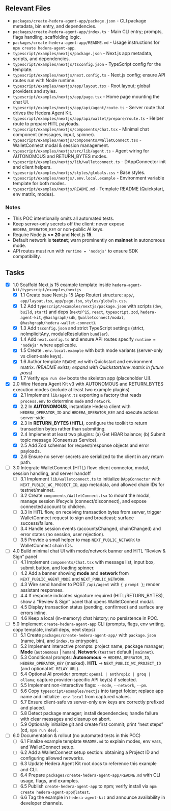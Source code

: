 ## Relevant Files

- `packages/create-hedera-agent-app/package.json` - CLI package metadata, bin entry, and dependencies.
- `packages/create-hedera-agent-app/index.ts` - Main CLI entry; prompts, flags handling, scaffolding logic.
- `packages/create-hedera-agent-app/README.md` - Usage instructions for `npm create hedera-agent-app`.
- `typescript/examples/nextjs/package.json` - Next.js app metadata, scripts, and dependencies.
- `typescript/examples/nextjs/tsconfig.json` - TypeScript config for the template.
- `typescript/examples/nextjs/next.config.ts` - Next.js config; ensure API routes run with Node runtime.
- `typescript/examples/nextjs/app/layout.tsx` - Root layout; global providers and styles.
- `typescript/examples/nextjs/app/page.tsx` - Home page mounting the chat UI.
- `typescript/examples/nextjs/app/api/agent/route.ts` - Server route that drives the Hedera Agent Kit.
- `typescript/examples/nextjs/app/api/wallet/prepare/route.ts` - Helper route to prepare HITL payloads.
- `typescript/examples/nextjs/components/Chat.tsx` - Minimal chat component (messages, input, spinner).
- `typescript/examples/nextjs/components/WalletConnect.tsx` - WalletConnect modal & session management.
- `typescript/examples/nextjs/src/lib/agent.ts` - Agent wiring for AUTONOMOUS and RETURN_BYTES modes.
- `typescript/examples/nextjs/lib/walletconnect.ts` - DAppConnector init and client helpers.
- `typescript/examples/nextjs/styles/globals.css` - Base styles.
- `typescript/examples/nextjs/.env.local.example` - Environment variable template for both modes.
- `typescript/examples/nextjs/README.md` - Template README (Quickstart, env matrix, modes).

### Notes

- This POC intentionally omits all automated tests.
- Keep server-only secrets off the client: never expose `HEDERA_OPERATOR_KEY` or non-public AI keys.
- Require Node.js **>= 20** and Next.js **15**.
- Default network is **testnet**; warn prominently on **mainnet** in autonomous mode.
- API routes must run with `runtime = 'nodejs'` to ensure SDK compatibility.

## Tasks

- [x] 1.0 Scaffold Next.js 15 example template inside `hedera-agent-kit/typescript/examples/nextjs`
  - [x] 1.1 Create base Next.js 15 (App Router) structure: `app/`, `app/layout.tsx`, `app/page.tsx`, `styles/globals.css`.
  - [x] 1.2 Add `typescript/examples/nextjs/package.json` with scripts (`dev`, `build`, `start`) and deps (`next@^15`, `react`, `typescript`, `zod`, `hedera-agent-kit`, `@hashgraph/sdk`, `@walletconnect/modal`, `@hashgraph/hedera-wallet-connect`).
  - [x] 1.3 Add `tsconfig.json` and strict TypeScript settings (strict, noImplicitAny, moduleResolution `bundler`).
  - [x] 1.4 Add `next.config.ts` and ensure API routes specify `runtime = 'nodejs'` where applicable.
  - [x] 1.5 Create `.env.local.example` with both mode variants (server-only vs client-safe keys).
  - [x] 1.6 Author template `README.md` with Quickstart and environment matrix. _(README exists; expand with Quickstart/env matrix in future pass)_
  - [x] 1.7 Verify `npm run dev` boots the skeleton app (placeholder UI).

- [x] 2.0 Wire Hedera Agent Kit v3 with AUTONOMOUS and RETURN_BYTES execution modes (include at least two example plugins)
  - [x] 2.1 Implement `lib/agent.ts` exporting a factory that reads `process.env` to determine `mode` and `network`.
  - [x] 2.2 In **AUTONOMOUS**, instantiate Hedera client with `HEDERA_OPERATOR_ID` and `HEDERA_OPERATOR_KEY` and execute actions server-side.
  - [x] 2.3 In **RETURN_BYTES (HITL)**, configure the toolkit to return transaction bytes rather than submitting.
  - [x] 2.4 Implement at least two plugins: (a) Get HBAR balance; (b) Submit topic message (Consensus Service).
  - [x] 2.5 Add Zod schemas for request/response objects and error payloads.
  - [x] 2.6 Ensure no server secrets are serialized to the client in any return path.

- [ ] 3.0 Integrate WalletConnect (HITL) flow: client connector, modal, session handling, and server handoff
  - [ ] 3.1 Implement `lib/walletconnect.ts` to initialize `DAppConnector` with `NEXT_PUBLIC_WC_PROJECT_ID`, app metadata, and allowed chain IDs for testnet/mainnet.
  - [ ] 3.2 Create `components/WalletConnect.tsx` to mount the modal, manage session lifecycle (connect/disconnect), and expose connected account to children.
  - [ ] 3.3 In HITL flow, on receiving transaction bytes from server, trigger WalletConnect request to sign and broadcast; surface success/failure.
  - [ ] 3.4 Handle session events (accountsChanged, chainChanged) and error states (no session, user rejection).
  - [ ] 3.5 Provide a small helper to map `NEXT_PUBLIC_NETWORK` to WalletConnect chain IDs.

- [ ] 4.0 Build minimal chat UI with mode/network banner and HITL “Review & Sign” panel
  - [ ] 4.1 Implement `components/Chat.tsx` with message list, input box, submit button, and loading spinner.
  - [ ] 4.2 Add a banner showing **mode** and **network** from `NEXT_PUBLIC_AGENT_MODE` and `NEXT_PUBLIC_NETWORK`.
  - [ ] 4.3 Wire send handler to POST `/api/agent` with `{ prompt }`; render assistant responses.
  - [ ] 4.4 If response indicates signature required (HITL/RETURN_BYTES), show a “Review & Sign” panel that opens WalletConnect modal.
  - [ ] 4.5 Display transaction status (pending, confirmed) and surface any errors inline.
  - [ ] 4.6 Keep a local (in-memory) chat history; no persistence in POC.

- [ ] 5.0 Implement `create-hedera-agent-app` CLI (prompts, flags, env writing, copy template, install deps, next steps)
  - [ ] 5.1 Create `packages/create-hedera-agent-app/` with `package.json` (name, bin), and `index.ts` entrypoint.
  - [ ] 5.2 Implement interactive prompts: project name, package manager; **Mode** (`autonomous` | `human`), **Network** (`testnet` default | `mainnet`).
  - [ ] 5.3 Conditional prompts: **Autonomous** → `HEDERA_OPERATOR_ID`, `HEDERA_OPERATOR_KEY` (masked). **HITL** → `NEXT_PUBLIC_WC_PROJECT_ID` (and optional `WC_RELAY_URL`).
  - [ ] 5.4 Optional AI provider prompt: `openai | anthropic | groq | ollama`; capture provider-specific API key(s) if selected.
  - [ ] 5.5 Implement non-interactive flags: `--mode`, `--network`, `--pm`.
  - [ ] 5.6 Copy `typescript/examples/nextjs` into target folder; replace app name and initialize `.env.local` from captured values.
  - [ ] 5.7 Ensure client-safe vs server-only env keys are correctly prefixed and placed.
  - [ ] 5.8 Detect package manager; install dependencies; handle failure with clear messages and cleanup on abort.
  - [ ] 5.9 Optionally initialize git and create first commit; print “next steps” (cd, `npm run dev`).

- [ ] 6.0 Documentation & rollout (no automated tests in this POC)
  - [ ] 6.1 Finalize example template `README.md` to explain modes, env vars, and WalletConnect setup.
  - [ ] 6.2 Add a WalletConnect setup section: obtaining a Project ID and configuring allowed networks.
  - [ ] 6.3 Update Hedera Agent Kit root docs to reference this example and CLI.
  - [ ] 6.4 Prepare `packages/create-hedera-agent-app/README.md` with CLI usage, flags, and examples.
  - [ ] 6.5 Publish `create-hedera-agent-app` to npm; verify install via `npm create hedera-agent-app@latest`.
  - [ ] 6.6 Tag the example in `hedera-agent-kit` and announce availability in developer channels.
